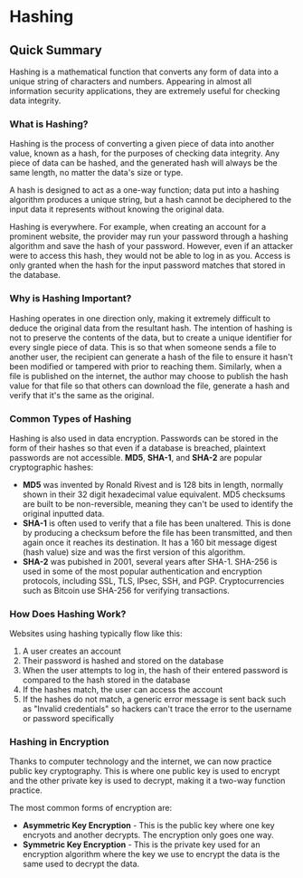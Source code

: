 # Hashing

## Quick Summary
Hashing is a mathematical function that converts any form of data into a unique string of characters and numbers. Appearing in almost all information security applications, they are extremely useful for checking data integrity.

### What is Hashing?

Hashing is the process of converting a given piece of data into another value, known as a hash, for the purposes of checking data integrity. Any piece of data can be hashed, and the generated hash will always be the same length, no matter the data's size or type.

A hash is designed to act as a one-way function; data put into a hashing algorithm produces a unique string, but a hash cannot be deciphered to the input data it represents without knowing the original data.

Hashing is everywhere. For example, when creating an account for a prominent website, the provider may run your password through a hashing algorithm and save the hash of your password. However, even if an attacker were to access this hash, they would not be able to log in as you. Access is only granted when the hash for the input password matches that stored in the database.

### Why is Hashing Important?

Hashing operates in one direction only, making it extremely difficult to deduce the original data from the resultant hash. The intention of hashing is not to preserve the contents of the data, but to create a unique identifier for every single piece of data. This is so that when someone sends a file to another user, the recipient can generate a hash of the file to ensure it hasn't been modified or tampered with prior to reaching them. Similarly, when a file is published on the internet, the author may choose to publish the hash value for that file so that others can download the file, generate a hash and verify that it's the same as the original.

### Common Types of Hashing

Hashing is also used in data encryption. Passwords can be stored in the form of their hashes so that even if a database is breached, plaintext passwords are not accessible. **MD5**, **SHA-1**, and **SHA-2** are popular cryptographic hashes:

* **MD5** was invented by Ronald Rivest and is 128 bits in length, normally shown in their 32 digit hexadecimal value equivalent. MD5 checksums are built to be non-reversible, meaning they can't be used to identify the original inputted data.
* **SHA-1** is often used to verify that a file has been unaltered. This is done by producing a checksum before the file has been transmitted, and then again once it reaches its destination. It has a 160 bit message digest (hash value) size and was the first version of this algorithm.
* **SHA-2** was pubished in 2001, several years after SHA-1. SHA-256 is used in some of the most popular authentication and encryption protocols, including SSL, TLS, IPsec, SSH, and PGP. Cryptocurrencies such as Bitcoin use SHA-256 for verifying transactions.

### How Does Hashing Work?

Websites using hashing typically flow like this:

1. A user creates an account
2. Their password is hashed and stored on the database
3. When the user attempts to log in, the hash of their entered password is compared to the hash stored in the database
4. If the hashes match, the user can access the account
5. If the hashes do not match, a generic error message is sent back such as "Invalid credentials" so hackers can't trace the error to the username or password specifically

### Hashing in Encryption

Thanks to computer technology and the internet, we can now practice public key cryptography. This is where one public key is used to encrypt and the other private key is used to decrypt, making it a two-way function practice.

The most common forms of encryption are:

* **Asymmetric Key Encryption** - This is the public key where one key encryots and another decrypts. The encryption only goes one way.
* **Symmetric Key Encryption** - This is the private key used for an encryption algorithm where the key we use to encrypt the data is the same used to decrypt the data.